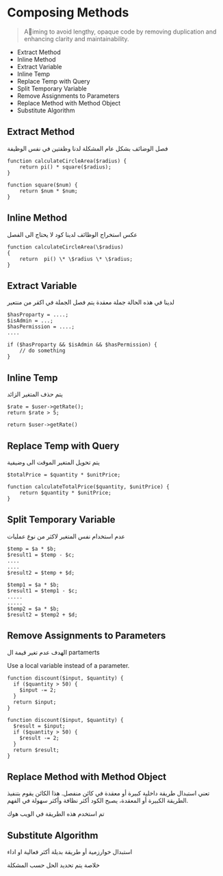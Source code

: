 # Composing Methods

> Aِiming to avoid lengthy, opaque code by removing duplication and enhancing clarity and maintainability.

* Extract Method
* Inline Method
* Extract Variable
* Inline Temp
* Replace Temp with Query
* Split Temporary Variable
* Remove Assignments to Parameters
* Replace Method with Method Object
* Substitute Algorithm

## Extract Method

فصل الوضائف بشكل عام المشكلة لدنا وظفتين في نفس الوظيفة

```
function calculateCircleArea($radius) {
    return pi() * square($radius);
}

function square($num) {
    return $num * $num;
}

```

## Inline Method

عكس استخراج الوظائف لدينا كود لا يحتاج الى الفصل


```
function calculateCircleArea(\$radius) 
{   
    return  pi() \* \$radius \* \$radius; 
}
```


## Extract Variable

لدينا في هذه الحالة جملة معقدة يتم فصل الجملة في اكقر من منتعير 

```
$hasProparty = ....;
$isAdmin = ...;
$hasPermission = ....;
....

if ($hasProparty && $isAdmin && $hasPermission) {
    // do something
}

```


## Inline Temp

يتم حذف المتغير الزائد

```
$rate = $user->getRate();
return $rate > 5;
```

```
return $user->getRate()
```

## Replace Temp with Query

يتم تحويل المتغير الموقت الى وضيفية

```
$totalPrice = $quantity * $unitPrice;
```

```
function calculateTotalPrice($quantity, $unitPrice) {
    return $quantity * $unitPrice;
}
```

## Split Temporary Variable

عدم استخدام نفس المتغير لاكثر من نوع عمليات

```
$temp = $a * $b;
$result1 = $temp - $c;
....
....
$result2 = $temp + $d;
```

```
$temp1 = $a * $b;
$result1 = $temp1 - $c;
.....
.....
$temp2 = $a * $b;
$result2 = $temp2 + $d;
```

## Remove Assignments to Parameters

الهدف عدم تغير قيمة ال partamerts

Use a local variable instead of a parameter.

```
function discount($input, $quantity) {
  if ($quantity > 50) {
    $input -= 2;
  }
  return $input;
}
```

```
function discount($input, $quantity) {
  $result = $input;
  if ($quantity > 50) {
    $result -= 2;
  }
  return $result;
}
```


## Replace Method with Method Object

تعني استبدال طريقة داخلية كبيرة أو معقدة في كائن منفصل. هذا الكائن يقوم بتنفيذ الطريقة الكبيرة أو المعقدة، يصبح الكود أكثر نظافة وأكثر سهولة في الفهم.

تم استخدم هذه الطريقة في الويب هوك

## Substitute Algorithm

استبدال خوارزمية أو طريقة بديلة أكثر فعالية او اداء




خلاصة يتم تحديد الحل حسب المشكلة
